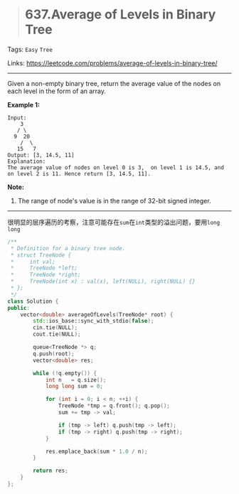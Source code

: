 > # 637.Average of Levels in Binary Tree

Tags: `Easy` `Tree`

Links: https://leetcode.com/problems/average-of-levels-in-binary-tree/

------

Given a non-empty binary tree, return the average value of the nodes on each level in the form of an array.

**Example 1:**

```
Input:
    3
   / \
  9  20
    /  \
   15   7
Output: [3, 14.5, 11]
Explanation:
The average value of nodes on level 0 is 3,  on level 1 is 14.5, and on level 2 is 11. Hence return [3, 14.5, 11].
```

**Note:**

1. The range of node's value is in the range of 32-bit signed integer.

--------

很明显的层序遍历的考察，注意可能存在`sum`在`int`类型的溢出问题，要用`long long`

```c++
/**
 * Definition for a binary tree node.
 * struct TreeNode {
 *     int val;
 *     TreeNode *left;
 *     TreeNode *right;
 *     TreeNode(int x) : val(x), left(NULL), right(NULL) {}
 * };
 */
class Solution {
public:
    vector<double> averageOfLevels(TreeNode* root) {
        std::ios_base::sync_with_stdio(false);
        cin.tie(NULL);
        cout.tie(NULL);

        queue<TreeNode *> q;
        q.push(root);
        vector<double> res;

        while (!q.empty()) {
            int n   = q.size();
            long long sum = 0;

            for (int i = 0; i < n; ++i) {
                TreeNode *tmp = q.front(); q.pop();
                sum += tmp -> val;

                if (tmp -> left) q.push(tmp -> left);
                if (tmp -> right) q.push(tmp -> right);
            }

            res.emplace_back(sum * 1.0 / n);
        }

        return res;
    }
};
```

